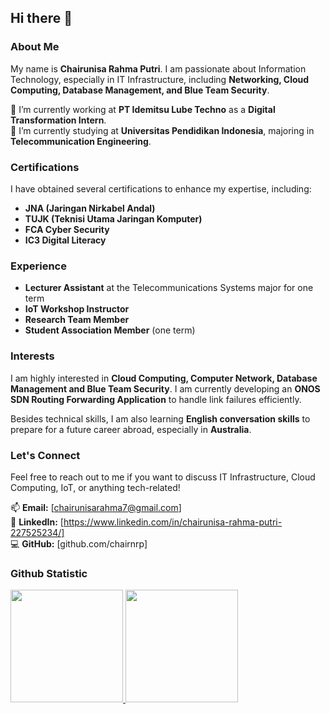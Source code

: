 ## Hi there 👋

### About Me

My name is **Chairunisa Rahma Putri**. I am passionate about Information Technology, especially in IT Infrastructure, including **Networking, Cloud Computing, Database Management, and Blue Team Security**.

🔭 I’m currently working at **PT Idemitsu Lube Techno** as a **Digital Transformation Intern**.<br>
🌱 I’m currently studying at **Universitas Pendidikan Indonesia**, majoring in **Telecommunication Engineering**.<br>

### Certifications
I have obtained several certifications to enhance my expertise, including:
- **JNA (Jaringan Nirkabel Andal)**
- **TUJK (Teknisi Utama Jaringan Komputer)**
- **FCA Cyber Security**
- **IC3 Digital Literacy**

### Experience
- **Lecturer Assistant** at the Telecommunications Systems major for one term
- **IoT Workshop Instructor**
- **Research Team Member**
- **Student Association Member** (one term)

### Interests
I am highly interested in **Cloud Computing, Computer Network, Database Management and Blue Team Security**. I am currently developing an **ONOS SDN Routing Forwarding Application** to handle link failures efficiently.

Besides technical skills, I am also learning **English conversation skills** to prepare for a future career abroad, especially in **Australia**.

### Let's Connect
Feel free to reach out to me if you want to discuss IT Infrastructure, Cloud Computing, IoT, or anything tech-related!

📫 **Email:** [chairunisarahma7@gmail.com]<br>
🔗 **LinkedIn:** [https://www.linkedin.com/in/chairunisa-rahma-putri-227525234/]<br>
💻 **GitHub:** [github.com/chairnrp]

### Github Statistic
<p align="left">
<a href="https://github.com/penuliscode">
  <img height="180em" src="https://github-readme-stats-eight-theta.vercel.app/api?username=penuliscode&show_icons=true&theme=algolia&include_all_commits=true&count_private=true"/>
  <img height="180em" src="https://github-readme-stats-eight-theta.vercel.app/api/top-langs/?username=penuliscode&layout=compact&layout=compact&theme=algolia"/>
</a>
</p>

